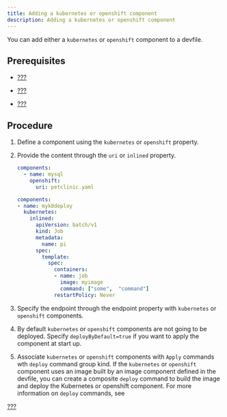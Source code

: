 ```yaml
---
title: Adding a kubernetes or openshift component
description: Adding a kubernetes or openshift component
---
```


You can add either a `kubernetes` or `openshift` component to a devfile.

## Prerequisites

- [???](/docs/2.1.0/adding-schema-version-to-a-devfile.adoc)

- [???](/docs/2.1.0/adding-a-name-to-a-devfile.adoc)

- [???](/docs/2.1.0/adding-components-to-a-devfile.adoc)

## Procedure

1. Define a component using the `kubernetes` or `openshift` property.

2. Provide the content through the `uri` or `inlined` property.

    ~~~yaml {% title="Adding an openshift component using the `uri` property" filename="devfile.yaml" %}
    components:
      - name: mysql
        openshift:
          uri: petclinic.yaml
    ~~~

    ~~~yaml {% title="Adding a `kubernetes` component using the `inlined` property" filename="devfile.yaml" %}
    components:
    - name: myk8deploy
      kubernetes:
        inlined:
          apiVersion: batch/v1
          kind: Job
          metadata:
            name: pi
          spec:
            template:
              spec:
                containers:
                - name: job
                  image: myimage
                  command: ["some",  "command"]
                restartPolicy: Never
    ~~~

3. Specify the endpoint through the endpoint property with `kubernetes`
    or `openshift` components.

4. By default `kubernetes` or `openshift` components are not going to
    be deployed. Specify `deployByDefault=true` if you want to apply the
    component at start up.

5. Associate `kubernetes` or `openshift` components with `Apply`
    commands wth `deploy` command group kind. If the `kubernetes` or
    `openshift` component uses an image built by an image component
    defined in the devfile, you can create a composite `deploy` command
    to build the image and deploy the Kubernetes or openshift component.
    For more information on `deploy` commands, see

[???](/docs/2.1.0/adding-a-command-group-to-a-devfile.adoc)
